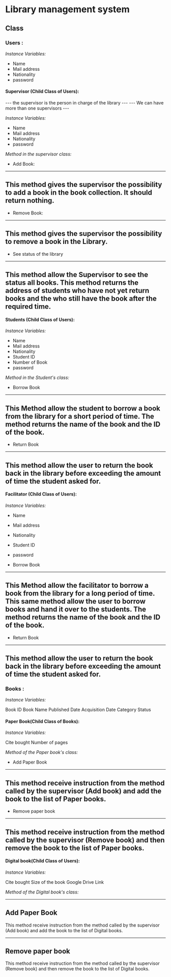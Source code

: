 # Library management system

## Class

### Users :

*Instance Variables:*

* Name
* Mail address  
* Nationality
* password

#### Supervisor (Child Class of Users):

--- the supervisor is the person in charge of the library ---
--- We can have more than one supervisors ---

*Instance Variables:*

* Name
* Mail address  
* Nationality
* password

*Method in the supervisor class:*

* Add Book:

---
This method gives the supervisor the possibility to add a book in the book collection.
It should return nothing.  
---

* Remove Book:

---
This method gives the supervisor the possibility to remove a book in the Library.
---

* See status of the library

---
This method allow the Supervisor to see the status all books.
This method returns the address of students who have not yet return books and the who still have the book after the required time.
---

#### Students (Child Class of Users):

*Instance Variables:*

* Name
* Mail address  
* Nationality
* Student ID
* Number of Book
* password

*Method in the Student's class:*

* Borrow Book

---
This Method allow the student to borrow a book from the library for a short period of time.
The method returns the name of the book and the ID of the book.
---

* Return Book

---
This method allow the user to return the book back in the library before exceeding the amount of time the student asked for.
---

#### Facilitator (Child Class of Users):

*Instance Variables:*

* Name
* Mail address  
* Nationality
* Student ID
* password

* Borrow Book

---
This Method allow the facilitator to borrow a book from the library for a long period of time.
This same method allow the user to borrow books and hand it over to the students.
The method returns the name of the book and the ID of the book.
---

* Return Book

---
This method allow the user to return the book back in the library before exceeding the amount of time the student asked for.
---

### Books :

*Instance Variables:*

Book ID
Book Name
Published Date
Acquisition Date
Category
Status

#### Paper Book(Child Class of Books):

*Instance Variables:*

Cite bought
Number of pages

*Method of the Paper book's class:*

* Add Paper Book

---
This method receive instruction from the method called by the supervisor (Add book) and add the book to the list of Paper books.
---

* Remove paper book

---
This method receive instruction from the method called by the supervisor (Remove book) and then remove the book to the list of Paper books.
---

#### Digital book(Child Class of Users):

*Instance Variables:*

Cite bought
Size of the book
Google Drive Link

*Method of the Digital book's class:*

---
Add Paper Book
---

This method receive instruction from the method called by the supervisor (Add book) and add the book to the list of Digital books.

---
Remove paper book
---

This method receive instruction from the method called by the supervisor (Remove book) and then remove the book to the list of Digital books.

